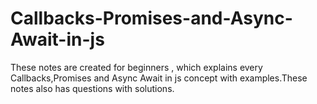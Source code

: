 # Callbacks-Promises-and-Async-Await-in-js
These notes are created for beginners , which explains every Callbacks,Promises and Async Await in js concept with examples.These notes also has questions with solutions.
